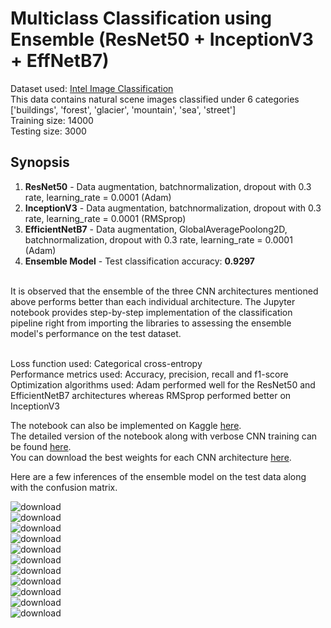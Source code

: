 # Multiclass Classification using Ensemble (ResNet50 + InceptionV3 + EffNetB7)

Dataset used: [Intel Image Classification](https://www.kaggle.com/datasets/puneet6060/intel-image-classification) </br>
This data contains natural scene images classified under 6 categories ['buildings', 'forest', 'glacier', 'mountain', 'sea', 'street'] </br>
Training size: 14000 </br>
Testing size: 3000 </br>

## Synopsis
1. <b>ResNet50</b> - Data augmentation, batchnormalization, dropout with 0.3 rate, learning_rate = 0.0001 (Adam)
2. <b>InceptionV3</b> - Data augmentation, batchnormalization, dropout with 0.3 rate, learning_rate = 0.0001 (RMSprop)
3. <b>EfficientNetB7</b> - Data augmentation, GlobalAveragePoolong2D, batchnormalization, dropout with 0.3 rate, learning_rate = 0.0001 (Adam)
4. <b>Ensemble Model</b> - Test classification accuracy: <b>0.9297</b></br></br>

It is observed that the ensemble of the three CNN architectures mentioned above performs better than each individual architecture. The Jupyter notebook provides step-by-step implementation of the classification pipeline right from importing the libraries to assessing the ensemble model's performance on the test dataset.</br></br>

Loss function used: Categorical cross-entropy</br>
Performance metrics used: Accuracy, precision, recall and f1-score</br>
Optimization algorithms used: Adam performed well for the ResNet50 and EfficientNetB7 architectures whereas RMSprop performed better on InceptionV3</br>

The notebook can also be implemented on Kaggle [here](https://www.kaggle.com/code/adityavipradas/ensemble-93-acc-resnet50-inceptionv3-effnetb7).</br>
The detailed version of the notebook along with verbose CNN training can be found [here]().</br>
You can download the best weights for each CNN architecture [here]().</br>

Here are a few inferences of the ensemble model on the test data along with the confusion matrix.</br>

![download](https://user-images.githubusercontent.com/3115883/229651169-5eab629c-c0c8-434c-b13b-7a3a023bd034.png)</br>
![download](https://user-images.githubusercontent.com/3115883/229651013-b1b58152-88c0-453c-874d-d52342c0f3d5.png)</br>
![download](https://user-images.githubusercontent.com/3115883/229651058-8c7a9daf-f4e1-4029-9687-d2170500f505.png)</br>
![download](https://user-images.githubusercontent.com/3115883/229651075-d8c1ffca-abac-49a8-9c2f-c29038d93535.png)</br>
![download](https://user-images.githubusercontent.com/3115883/229651082-aac0237a-185c-4d6b-b47a-63915e8730d8.png)</br>
![download](https://user-images.githubusercontent.com/3115883/229651088-45cd627f-5a6a-4d7b-9f24-c535af79dfcd.png)</br>
![download](https://user-images.githubusercontent.com/3115883/229651099-faf9dbdf-7e2d-4aea-949c-f307a965403e.png)</br>
![download](https://user-images.githubusercontent.com/3115883/229651103-15805114-6a80-4de4-a300-07276af0da6f.png)</br>
![download](https://user-images.githubusercontent.com/3115883/229651110-bbcf9e56-c5eb-45b1-a4e4-7ed0a2d87693.png)</br>
![download](https://user-images.githubusercontent.com/3115883/229651115-f8f18864-e582-4e01-8380-80441307044f.png)</br>
![download](https://user-images.githubusercontent.com/3115883/229651119-b2cfbec8-b87a-4a4e-86c8-ab1bb661eb8c.png)

